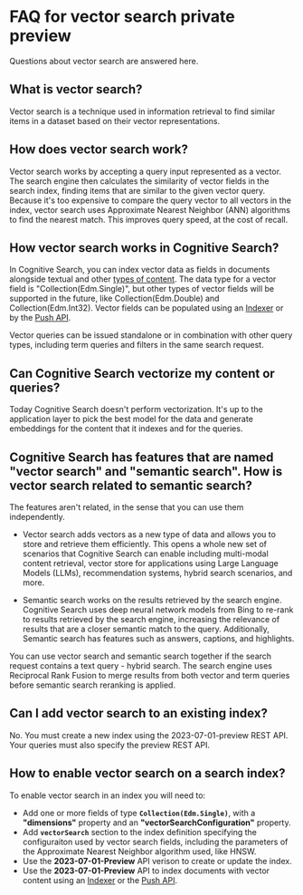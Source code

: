 # FAQ for vector search private preview

Questions about vector search are answered here.

## What is vector search? 

Vector search is a technique used in information retrieval to find similar items in a dataset based on their vector representations. 

## How does vector search work? 

Vector search works by accepting a query input represented as a vector. The search engine then calculates the similarity of vector fields in the search index, finding items that are similar to the given vector query. Because it's too expensive to compare the query vector to all vectors in the index, vector search uses Approximate Nearest Neighbor (ANN) algorithms to find the nearest match. This improves query speed, at the cost of recall.

## How vector search works in Cognitive Search?

In Cognitive Search, you can index vector data as fields in documents alongside textual and other [types of content](https://learn.microsoft.com/en-us/rest/api/searchservice/supported-data-types). The data type for a vector field is "Collection(Edm.Single)", but other types of vector fields will be supported in the future, like Collection(Edm.Double) and Collection(Edm.Int32). Vector fields can be populated using an [Indexer](https://learn.microsoft.com/en-us/azure/search/search-indexer-overview) or by the [Push API](https://learn.microsoft.com/en-us/azure/search/search-what-is-data-import#pushing-data-to-an-index).

Vector queries can be issued standalone or in combination with other query types, including term queries and filters in the same search request.

## Can Cognitive Search vectorize my content or queries?

Today Cognitive Search doesn't perform vectorization. It's up to the application layer to pick the best model for the data and generate embeddings for the content that it indexes and for the queries.

## Cognitive Search has features that are named "vector search" and "semantic search". How is vector search related to semantic search?

The features aren't related, in the sense that you can use them independently. 

+ Vector search adds vectors as a new type of data and allows you to store and retrieve them efficiently. This opens a whole new set of scenarios that Cognitive Search can enable including multi-modal content retrieval, vector store for applications using Large Language Models (LLMs), recommendation systems, hybrid search scenarios, and more.

+ Semantic search works on the results retrieved by the search engine. Cognitive Search uses deep neural network models from Bing to re-rank to results retrieved by the search engine, increasing the relevance of results that are a closer semantic match to the query. Additionally, Semantic search has features such as answers, captions, and highlights. 

You can use vector search and semantic search together if the search request contains a text query - hybrid search. The search engine uses Reciprocal Rank Fusion to merge results from both vector and term queries before semantic search reranking is applied.

## Can I add vector search to an existing index?

No. You must create a new index using the 2023-07-01-preview REST API. Your queries must also specify the preview REST API.

## How to enable vector search on a search index?

To enable vector search in an index you will need to:

+ Add one or more fields of type **`Collection(Edm.Single)`**, with a **"dimensions"** property and an **"vectorSearchConfiguration"** property.
+ Add **`vectorSearch`** section to the index definition specifying the configuraiton used by vector search fields, including the parameters of the Approximate Nearest Neighbor algorithm used, like HNSW.
+ Use the **2023-07-01-Preview** API verison to create or update the index.
+ Use the **2023-07-01-Preview** API to index documents with vector content using an [Indexer](https://learn.microsoft.com/en-us/azure/search/search-indexer-overview) or the [Push API](https://learn.microsoft.com/en-us/azure/search/search-what-is-data-import#pushing-data-to-an-index).
